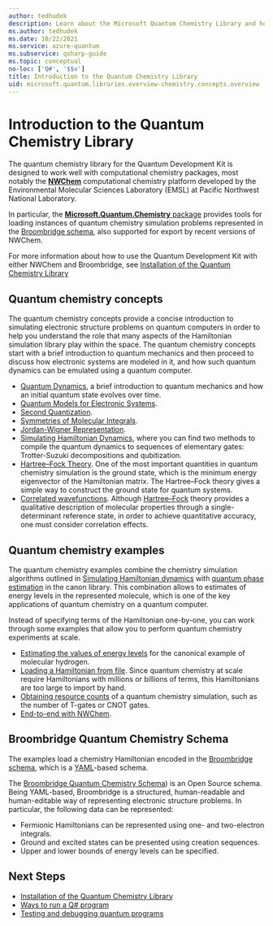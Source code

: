 ```yaml
---
author: tedhudek
description: Learn about the Microsoft Quantum Chemistry Library and how it is used to simulate electronic structure problems on quantum computers.
ms.author: tedhudek
ms.date: 10/22/2021
ms.service: azure-quantum
ms.subservice: qsharp-guide
ms.topic: conceptual
no-loc: ['Q#', '$$v']
title: Introduction to the Quantum Chemistry Library
uid: microsoft.quantum.libraries.overview-chemistry.concepts.overview
---
```


# Introduction to the Quantum Chemistry Library

The quantum chemistry library for the Quantum Development Kit is designed to work well with computational chemistry packages, most notably the [**NWChem**](http://www.nwchem-sw.org/) computational chemistry platform developed by the Environmental Molecular Sciences Laboratory (EMSL) at Pacific Northwest National Laboratory.

In particular, the [**Microsoft.Quantum.Chemistry** package](https://www.nuget.org/packages/Microsoft.Quantum.Chemistry) provides tools for loading instances of quantum chemistry simulation problems represented in the [Broombridge schema](xref:microsoft.quantum.libraries.overview.chemistry.schema.broombridge), also supported for export by recent versions of NWChem.

For more information about how to use the Quantum Development Kit with either NWChem and Broombridge, see [Installation of the Quantum Chemistry Library](xref:microsoft.quantum.libraries.overview-chemistry.concepts.installation)

## Quantum chemistry concepts

The quantum chemistry concepts provide a concise introduction to simulating electronic structure problems on quantum computers in order to help you understand the role that many aspects of the Hamiltonian simulation library play within the space.  The quantum chemistry concepts start with a brief introduction to quantum mechanics and then proceed to discuss how electronic systems are modeled in it, and how such quantum dynamics can be emulated using a quantum computer.

- [Quantum Dynamics](xref:microsoft.quantum.libraries.overview-chemistry.concepts.quantumdynamics), a brief introduction to quantum mechanics and how an initial quantum state evolves over time. 
- [Quantum Models for Electronic Systems](xref:microsoft.quantum.libraries.overview-chemistry.concepts.quantummodels).
- [Second Quantization](xref:microsoft.quantum.libraries.overview-chemistry.concepts.secondquantization).
- [Symmetries of Molecular Integrals](xref:microsoft.quantum.libraries.overview-chemistry.concepts.symmetries).
- [Jordan-Wigner Representation](xref:microsoft.quantum.libraries.overview-chemistry.concepts.jordanwigner).
- [Simulating Hamiltonian Dynamics](xref:microsoft.quantum.libraries.overview-chemistry.concepts.simulationalgorithms), where you can find two methods to compile the quantum dynamics to sequences of elementary gates: Trotter-Suzuki decompositions and qubitization.
- [Hartree–Fock Theory](xref:microsoft.quantum.libraries.overview-chemistry.concepts.hartreefock). One of the most important quantities in quantum chemistry simulation is the ground state, which is the minimum energy eigenvector of the Hamiltonian matrix. The Hartree–Fock theory gives a simple way to construct the ground state for quantum systems.
- [Correlated wavefunctions](xref:microsoft.quantum.libraries.overview-chemistry.concepts.multireference). Although [Hartree–Fock](xref:microsoft.quantum.libraries.overview-chemistry.concepts.hartreefock) theory provides a qualitative description of molecular properties through a single-determinant reference state, in order to achieve quantitative accuracy, one must consider correlation effects.

## Quantum chemistry examples

The quantum chemistry examples combine the chemistry simulation algorithms outlined in [Simulating Hamiltonian dynamics](xref:microsoft.quantum.libraries.overview.standard.algorithms) with [quantum phase estimation](xref:microsoft.quantum.libraries.overview.characterization) in the canon library. 
This combination allows to estimates of energy levels in the represented molecule, which is one of the key applications of quantum chemistry on a quantum computer. 

Instead of specifying terms of the Hamiltonian one-by-one, you can work through some examples that allow you to perform quantum chemistry experiments at scale. 

- [Estimating the values of energy levels](xref:microsoft.quantum.libraries.overview-chemistry.examples.overview.energyestimate) for the canonical example of molecular hydrogen.
- [Loading a Hamiltonian from file](xref:microsoft.quantum.libraries.overview-chemistry.examples.overview.loadhamiltonian). Since quantum chemistry at scale require Hamiltonians with millions or billions of terms, this Hamiltonians are too large to import by hand. 
- [Obtaining resource counts](xref:microsoft.quantum.libraries.overview-chemistry.examples.overview.resourcecounts) of a quantum chemistry simulation, such as the number of T-gates or CNOT gates.
- [End-to-end with NWChem](xref:microsoft.quantum.libraries.overview-chemistry.examples.overview.endtoend).

## Broombridge Quantum Chemistry Schema

The examples load a chemistry Hamiltonian encoded in the [Broombridge schema](xref:microsoft.quantum.libraries.overview.chemistry.schema.broombridge), which is a [YAML](https://en.wikipedia.org/wiki/YAML)-based schema.

The [Broombridge Quantum Chemistry Schema](xref:microsoft.quantum.libraries.overview.chemistry.schema.spec_v_0_2)) is an Open Source schema. Being YAML-based, Broombridge is a structured, human-readable and human-editable way of representing electronic structure problems. In particular, the following data can be represented:

- Fermionic Hamiltonians can be represented using one- and two-electron integrals.
- Ground and excited states can be presented using creation sequences.
- Upper and lower bounds of energy levels can be specified.

## Next Steps

- [Installation of the Quantum Chemistry Library](xref:microsoft.quantum.libraries.overview-chemistry.concepts.installation)
- [Ways to run a Q# program](xref:microsoft.quantum.user-guide-qdk.overview.host-programs)
- [Testing and debugging quantum programs](xref:microsoft.quantum.user-guide-qdk.overview.testingdebugging)
